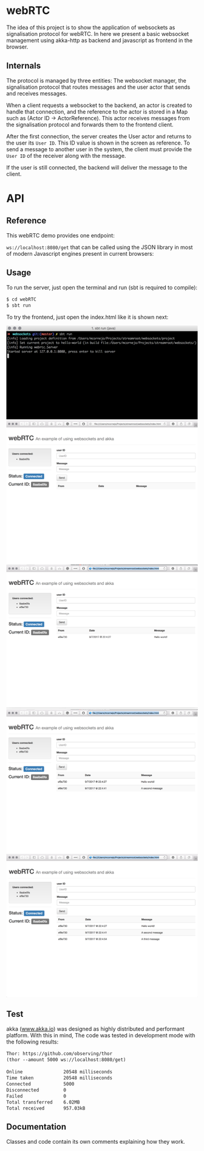 # webRTC

The idea of this project is to show the application of websockets as 
signalisation protocol for webRTC. In here we present a basic websocket
management using akka-http as backend and javascript as frontend in the browser.
  
## Internals
The protocol is managed by three entities: The websocket manager, the 
signalisation protocol that routes messages and the user actor that sends
and receives messages.

When a client requests a websocket to the backend, an actor is created to
handle that connection, and the reference to the actor is stored in a Map 
such as (Actor ID -> ActorReference). This actor receives messages from the
signalisation protocol and forwards them to the frontend client.

After the first connection, the server creates the User actor and returns to the user
its `User ID`. This ID value is shown in the screen as reference. To send a message
to another user in the system, the client must provide the `User ID` of the receiver
along with the message.

If the user is still connected, the backend will deliver the message to the client.

# API 

## Reference

This webRTC demo provides one endpoint:

`ws://localhost:8080/get` that can be called using the JSON library in 
most of modern Javascript engines present in current browsers:

## Usage
To run the server, just open the terminal and run (sbt is required to compile):

```bash
$ cd webRTC
$ sbt run
```

To try the frontend, just open the index.html like it is shown next:

![server](img/1.png "Server")
![clent](img/2.png "Client Started")
![client](img/3.png "First Message")
![client](img/4.png "Second Message")
![client](img/5.png "Third Message")



## Test
akka (www.akka.io) was designed as highly distributed and performant platform. With this in mind,
The code was tested in development mode with the following results:


```
Thor: https://github.com/observing/thor
(thor --amount 5000 ws://localhost:8080/get)

Online               20548 milliseconds
Time taken           20548 milliseconds
Connected            5000
Disconnected         0
Failed               0
Total transferred    6.02MB
Total received       957.03kB
```

## Documentation
Classes and code contain its own comments explaining how they work.
